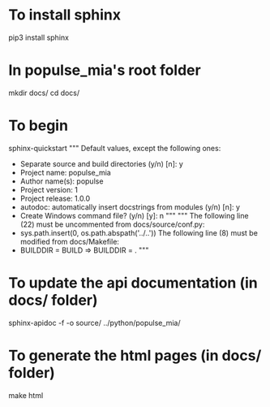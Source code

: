 # To install sphinx
pip3 install sphinx

# In populse_mia's root folder
mkdir docs/
cd docs/

# To begin
sphinx-quickstart
"""
Default values, except the following ones:
 - Separate source and build directories (y/n) [n]: y
 - Project name: populse_mia
 - Author name(s): populse
 - Project version: 1
 - Project release: 1.0.0
 - autodoc: automatically insert docstrings from modules (y/n) [n]: y
 - Create Windows command file? (y/n) [y]: n
"""
"""
The following line (22) must be uncommented from docs/source/conf.py:
 - sys.path.insert(0, os.path.abspath('../..'))
The following line (8) must be modified from docs/Makefile:
 - BUILDDIR      = BUILD  =>  BUILDDIR      = .
"""

# To update the api documentation (in docs/ folder)
sphinx-apidoc -f -o source/ ../python/populse_mia/

# To generate the html pages (in docs/ folder)
make html
